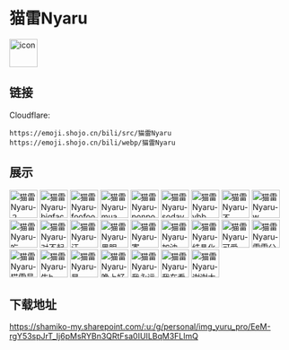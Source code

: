 # 猫雷Nyaru
<img src="https://emoji.shojo.cn/bili/src/猫雷Nyaru/icon.png" width="50" height="50" alt="icon">

## 链接
Cloudflare:
```
https://emoji.shojo.cn/bili/src/猫雷Nyaru
https://emoji.shojo.cn/bili/webp/猫雷Nyaru
```
## 展示
<img src="https://emoji.shojo.cn/bili/src/猫雷Nyaru/猫雷Nyaru-？.png" width="50" height="50" alt="猫雷Nyaru-？">
<img src="https://emoji.shojo.cn/bili/src/猫雷Nyaru/猫雷Nyaru-bigface.png" width="50" height="50" alt="猫雷Nyaru-bigface">
<img src="https://emoji.shojo.cn/bili/src/猫雷Nyaru/猫雷Nyaru-foofoo.png" width="50" height="50" alt="猫雷Nyaru-foofoo">
<img src="https://emoji.shojo.cn/bili/src/猫雷Nyaru/猫雷Nyaru-mua.png" width="50" height="50" alt="猫雷Nyaru-mua">
<img src="https://emoji.shojo.cn/bili/src/猫雷Nyaru/猫雷Nyaru-ponpon.png" width="50" height="50" alt="猫雷Nyaru-ponpon">
<img src="https://emoji.shojo.cn/bili/src/猫雷Nyaru/猫雷Nyaru-sodayo.png" width="50" height="50" alt="猫雷Nyaru-sodayo">
<img src="https://emoji.shojo.cn/bili/src/猫雷Nyaru/猫雷Nyaru-ybb.png" width="50" height="50" alt="猫雷Nyaru-ybb">
<img src="https://emoji.shojo.cn/bili/src/猫雷Nyaru/猫雷Nyaru-不.png" width="50" height="50" alt="猫雷Nyaru-不">
<img src="https://emoji.shojo.cn/bili/src/猫雷Nyaru/猫雷Nyaru-w.png" width="50" height="50" alt="猫雷Nyaru-w">
<img src="https://emoji.shojo.cn/bili/src/猫雷Nyaru/猫雷Nyaru-吃.png" width="50" height="50" alt="猫雷Nyaru-吃">
<img src="https://emoji.shojo.cn/bili/src/猫雷Nyaru/猫雷Nyaru-对不起.png" width="50" height="50" alt="猫雷Nyaru-对不起">
<img src="https://emoji.shojo.cn/bili/src/猫雷Nyaru/猫雷Nyaru-汗.png" width="50" height="50" alt="猫雷Nyaru-汗">
<img src="https://emoji.shojo.cn/bili/src/猫雷Nyaru/猫雷Nyaru-黑眼.png" width="50" height="50" alt="猫雷Nyaru-黑眼">
<img src="https://emoji.shojo.cn/bili/src/猫雷Nyaru/猫雷Nyaru-寄.png" width="50" height="50" alt="猫雷Nyaru-寄">
<img src="https://emoji.shojo.cn/bili/src/猫雷Nyaru/猫雷Nyaru-加油.png" width="50" height="50" alt="猫雷Nyaru-加油">
<img src="https://emoji.shojo.cn/bili/src/猫雷Nyaru/猫雷Nyaru-结晶化.png" width="50" height="50" alt="猫雷Nyaru-结晶化">
<img src="https://emoji.shojo.cn/bili/src/猫雷Nyaru/猫雷Nyaru-可爱.png" width="50" height="50" alt="猫雷Nyaru-可爱">
<img src="https://emoji.shojo.cn/bili/src/猫雷Nyaru/猫雷Nyaru-雷雷公主.png" width="50" height="50" alt="猫雷Nyaru-雷雷公主">
<img src="https://emoji.shojo.cn/bili/src/猫雷Nyaru/猫雷Nyaru-猫雷最强.png" width="50" height="50" alt="猫雷Nyaru-猫雷最强">
<img src="https://emoji.shojo.cn/bili/src/猫雷Nyaru/猫雷Nyaru-牛b.png" width="50" height="50" alt="猫雷Nyaru-牛b">
<img src="https://emoji.shojo.cn/bili/src/猫雷Nyaru/猫雷Nyaru-是.png" width="50" height="50" alt="猫雷Nyaru-是">
<img src="https://emoji.shojo.cn/bili/src/猫雷Nyaru/猫雷Nyaru-晚上好.png" width="50" height="50" alt="猫雷Nyaru-晚上好">
<img src="https://emoji.shojo.cn/bili/src/猫雷Nyaru/猫雷Nyaru-我永远爱你.png" width="50" height="50" alt="猫雷Nyaru-我永远爱你">
<img src="https://emoji.shojo.cn/bili/src/猫雷Nyaru/猫雷Nyaru-我在看着你.png" width="50" height="50" alt="猫雷Nyaru-我在看着你">
<img src="https://emoji.shojo.cn/bili/src/猫雷Nyaru/猫雷Nyaru-谢谢大傻喵.png" width="50" height="50" alt="猫雷Nyaru-谢谢大傻喵">

## 下载地址

https://shamiko-my.sharepoint.com/:u:/g/personal/img_yuru_pro/EeM-rgY53spJrT_Ij6pMsRYBn3QRtFsa0IUILBqM3FLlmQ